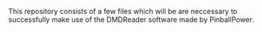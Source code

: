 This repository consists of a few files which will be are neccessary to successfully make use of the DMDReader software made by PinballPower.
